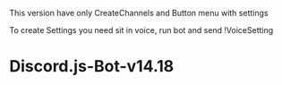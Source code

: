 This version have only CreateChannels and Button menu with settings

To create Settings you need sit in voice, run bot and send !VoiceSetting
# Discord.js-Bot-v14.18
